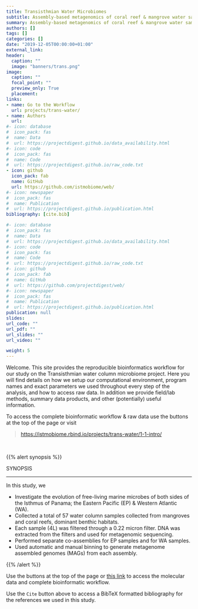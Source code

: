 ```yaml
---
title: Transisthmian Water Microbiomes
subtitle: Assembly-based metagenomics of coral reef & mangrove water samples from both sides of the Isthmus of Panama.
summary: Assembly-based metagenomics of coral reef & mangrove water samples from both sides of the Isthmus of Panama.
authors: []
tags: []
categories: []
date: "2019-12-05T00:00:00+01:00"
external_link:
header:
  caption: ""
  image: "banners/trans.png"
image:
  caption: ""
  focal_point: ""
  preview_only: True
  placement:
links:
- name: Go to the Workflow
  url: projects/trans-water/
- name: Authors
  url:
#- icon: database
#  icon_pack: fas
#  name: Data
#  url: https://projectdigest.github.io/data_availability.html
#- icon: code
#  icon_pack: fas
#  name: Code
#  url: https://projectdigest.github.io/raw_code.txt
- icon: github
  icon_pack: fab
  name: GitHub
  url: https://github.com/istmobiome/web/
#- icon: newspaper
#  icon_pack: fas
#  name: Publication
#  url: https://projectdigest.github.io/publication.html
bibliography: [cite.bib]

#- icon: database
#  icon_pack: fas
#  name: Data
#  url: https://projectdigest.github.io/data_availability.html
#- icon: code
#  icon_pack: fas
#  name: Code
#  url: https://projectdigest.github.io/raw_code.txt
#- icon: github
#  icon_pack: fab
#  name: GitHub
#  url: https://github.com/projectdigest/web/
#- icon: newspaper
#  icon_pack: fas
#  name: Publication
#  url: https://projectdigest.github.io/publication.html
publication: null
slides:
url_code: ""
url_pdf: ""
url_slides: ""
url_video: ""

weight: 5
---
```


Welcome. This site provides the reproducible bioinformatics workflow for our study on the Transisthmian water column microbiome project. Here you will find details on how we setup our computational environment, program names and exact parameters we used throughout every step of the analysis, and how to access raw data. In addition we provide field/lab methods, summary data products, and other (potentially) useful information.

To access the complete bioinformatic workflow & raw data use the buttons at the top of the page or visit
>https://istmobiome.rbind.io/projects/trans-water/1-1-intro/

<br/>

{{% alert synopsis %}}

SYNOPSIS
<hr>
In this study, we

- Investigate the evolution of free-living marine microbes of both sides of the Isthmus of Panama; the Eastern Pacific (EP) & Western Atlantic (WA).
- Collected a total of 57 water column samples collected from mangroves and coral reefs, dominant benthic habitats.
- Each sample (4L) was filtered through a 0.22 micron filter. DNA was extracted from the filters and used for metagenomic sequencing.
- Performed separate co-assemblies for EP samples and for WA samples.
- Used automatic and manual binning to generate metagenome assembled genomes (MAGs) from each assembly.

{{% /alert %}}

Use the buttons at the top of the page or [this link](/projects/trans-water/1-1-intro/) to access the molecular data and complete bioinformatic workflow.

Use the `Cite` button above to access a BibTeX formatted bibliography for the references we used in this study.

